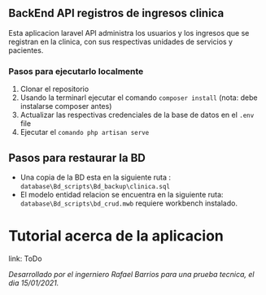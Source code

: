 ## BackEnd API registros de ingresos clinica
Esta aplicacion laravel API administra los usuarios y los ingresos que se registran en la clinica, con sus respectivas unidades de servicios y pacientes.

### Pasos para ejecutarlo localmente
1. Clonar el repositorio
2. Usando la terminarl ejecutar el comando `composer install` (nota: debe instalarse composer antes)
3. Actualizar las respectivas credenciales de la base de datos en el `.env` file 
4. Ejecutar el `comando php artisan serve`

## Pasos para restaurar la BD
- Una copia de la BD esta en la siguiente ruta : `database\Bd_scripts\Bd_backup\clinica.sql`
- El modelo entidad relacion se encuentra en la siguiente ruta: `database\Bd_scripts\bd_crud.mwb` requiere     workbench instalado.

# Tutorial acerca de la aplicacion
link: ToDo

*Desarrollado por el ingerniero Rafael Barrios para una prueba tecnica, el dia 15/01/2021.*


